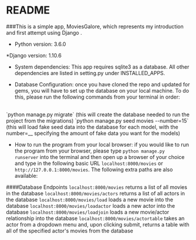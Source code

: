 # README

###This is a simple app, MoviesGalore, which represents my introduction and first attempt using Django . 


* Python version: 3.6.0

*Django version: 1.10.6

* System dependencies: This app requires sqlite3 as a database. All other dependencies are listed in setting.py under INSTALLED_APPS.

* Database Configuration: once you have cloned the repo and updated for gems, you will have to set up the database on your local machine. To do this, please run the following commands from your terminal in order:
<br>
`python manage.py migrate` (this will create the database needed to run the project from the migrations)  
`python manage.py seed movies --number=15` (this will load fake seed data into the database for each model, with the number=__ specifying the amount of fake data you want for the models)  

* How to run the program from your local browser: if you would like to run the program from your browser, please type `python manage.py runserver` into the terminal and then open up a browser of your choice and type in the following basic URL `localhost:8000/movies` or `http://127.0.0.1:8000/movies`. The following extra paths are also available: 

####Database Endpoints
`localhost:8000/movies` returns a list of all movies in the database
`localhost:8000/movies/actors`  returns a list of all actors in the database
`localhost:8000/movies/load` loads a new movie into the database
`localhost:8000/movies/loadactor` loads a new actor into the database
`localhost:8000/movies/loadjoin` loads a new movie/actor relationship into the database
`localhost:8000/movies/actortable` takes an actor from a dropdown menu and, upon clicking submit, returns a table with all of the specified actor's movies from the database



